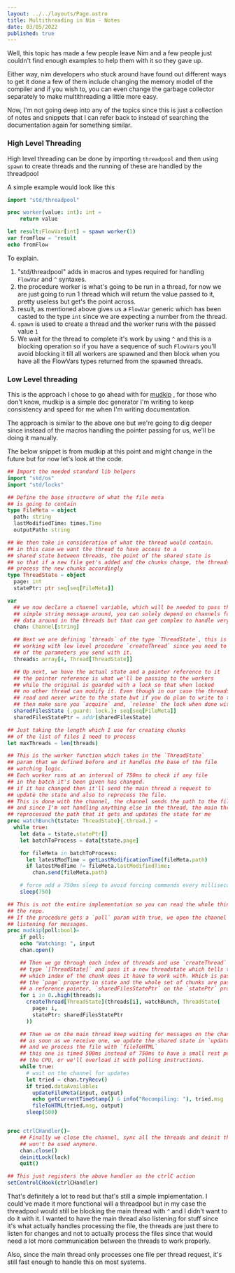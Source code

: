```yaml
---
layout: ../../layouts/Page.astro
title: Multithreading in Nim - Notes
date: 03/05/2022
published: true
---
```


Well, this topic has made a few people leave Nim and a few people just couldn't find
enough examples to help them with it so they gave up.

Either way, nim developers who stuck around have found out different ways to get it done
a few of them include changing the memory model of the compiler and if you wish to, you can
even change the garbage collector separately to make multithreading a little more easy.

Now, I'm not going deep into any of the topics since this is just a collection of
notes and snippets that I can refer back to instead of searching the documentation again
for something similar.

### High Level Threading

High level threading can be done by importing `threadpool` and then using `spawn` to
create threads and the running of these are handled by the threadpool

A simple example would look like this

```nim
import "std/threadpool"

proc worker(value: int): int =
    return value

let result:FlowVar[int] = spawn worker(1)
var fromFlow = ^result
echo fromFlow
```

To explain.

1. "std/threadpool" adds in macros and types required for handling `FlowVar` and `^` syntaxes.
2. the procedure worker is what's going to be run in a thread, for now we are just going to run 1 thread which will return the value passed to it, pretty useless but get's the point across.
3. result, as mentioned above gives us a `FlowVar` generic which has been casted to the type `int` since we are expecting a number from the thread.
4. `spawn` is used to create a thread and the worker runs with the passed value `1`
5. We wait for the thread to complete it's work by using `^` and this is a blocking operation so if you have a sequence of such `FlowVar`s you'll avoid blocking it till all
   workers are spawned and then block when you have all the FlowVars types returned from the spawned threads.

### Low Level threading

This is the approach I chose to go ahead with for [mudkip](https://github.com/barelyhuman/mudkip) , for those who don't know, mudkip is a simple doc generator I'm writing to keep consistency and speed for me when I'm writing documentation.

The approach is similar to the above one but we're going to dig deeper since instead of
the macros handling the pointer passing for us, we'll be doing it manually.

The below snippet is from mudkip at this point and might change in the future but for now
let's look at the code.

```nim
## Import the needed standard lib helpers
import "std/os"
import "std/locks"

## Define the base structure of what the file meta
## is going to contain
type FileMeta = object
  path: string
  lastModifiedTime: times.Time
  outputPath: string

## We then take in consideration of what the thread would contain.
## in this case we want the thread to have access to a
## shared state between threads, the point of the shared state is
## so that if a new file get's added and the chunks change, the threads
## process the new chunks accordingly
type ThreadState = object
  page: int
  statePtr: ptr seq[seq[FileMeta]]

var
  ## we now declare a channel variable, which will be needed to pass through a very
  ## simple string message around, you can solely depend on channels for passing
  ## data around in the threads but that can get complex to handle very quickly.
  chan: Channel[string]

  ## Next we are defining `threads` of the type `ThreadState`, this is necessary when
  ## working with low level procedure `createThread` since you need to cast the type
  ## of the parameters you send with it.
  threads: array[4, Thread[ThreadState]]

  ## Up next, we have the actual state and a pointer reference to it
  ## the pointer reference is what we'll be passing to the workers
  ## while the original is guarded with a lock so that when locked
  ## no other thread can modify it. Even though in our case the threads only
  ## read and never write to the state but if you do plan to write to the state
  ## then make sure you `acquire` and, `release` the lock when done with the mutation
  sharedFilesState {.guard: lock.}: seq[seq[FileMeta]]
  sharedFilesStatePtr = addr(sharedFilesState)

## Just taking the length which I use for creating chunks
## of the list of files I need to process
let maxThreads = len(threads)

## This is the worker function which takes in the `ThreadState`
## param that we defined before and it handles the base of the file
## watching logic.
## Each worker runs at an interval of 750ms to check if any file
## in the batch it's been given has changed.
## if it has changed then it'll send the main thread a request to
## update the state and also to reprocess the file.
## This is done with the channel, the channel sends the path to the file
## and since I'm not handling anything else in the thread, the main thread
## reprocessed the path that it gets and updates the state for me
proc watchBunch(tstate: ThreadState){.thread.} =
  while true:
    let data = tstate.statePtr[]
    let batchToProcess = data[tstate.page]

    for fileMeta in batchToProcess:
      let latestModTime = getLastModificationTime(fileMeta.path)
      if latestModTime != fileMeta.lastModifiedTime:
        chan.send(fileMeta.path)

    # force add a 750ms sleep to avoid forcing commands every millisecond
    sleep(750)

## This is not the entire implementation so you can read the whole thing on
## the repo.
## If the procedure gets a `poll` param with true, we open the channel to start
## listening for messages.
proc mudkip(poll:bool)=
    if poll:
    echo "Watching: ", input
    chan.open()

    ## Then we go through each index of threads and use `createThread` to cast to
    ## type `[ThreadState]` and pass it a new threadstate which tells the worker
    ## which index of the chunk does it have to work with. Which is passed with
    ## the `page` property in state and the whole set of chunks are passed as
    ## a reference pointer, `sharedFilesStatePtr` on the `statePtr` property.
    for i in 0..high(threads):
      createThread[ThreadState](threads[i], watchBunch, ThreadState(
        page: i,
        statePtr: sharedFilesStatePtr
      ))

    ## Then we on the main thread keep waiting for messages on the channel
    ## as soon as we receive one, we update the shared state in `updateFileMeta`
    ## and we process the file with `fileToHTML`
    ## this one is timed 500ms instead of 750ms to have a small rest period for
    ## the CPU, or we'll overload it with polling instructions.
    while true:
      # wait on the channel for updates
      let tried = chan.tryRecv()
      if tried.dataAvailable:
        updateFileMeta(input, output)
        echo getCurrentTimeStamp() & info("Recompiling: "), tried.msg
        fileToHTML(tried.msg, output)
      sleep(500)


proc ctrlCHandler()=
    ## Finally we close the channel, sync all the threads and deinit the lock as it
    ## won't be used anymore.
    chan.close()
    deinitLock(lock)
    quit()

## This just registers the above handler as the ctrlC action
setControlCHook(ctrlCHandler)
```

That's definitely a lot to read but that's still a simple implementation. I could've made it more functional will a threadpool but in my case the threadpool would still be blocking the main thread with `^` and I didn't want to do it with it. I wanted to have the main thread also listening for stuff since it's what actually handles processing the file,
the threads are just there to listen for changes and not to actually process the files since
that would need a lot more communication between the threads to work properly.

Also, since the main thread only processes one file per thread request, it's still fast enough to handle this on most systems.
